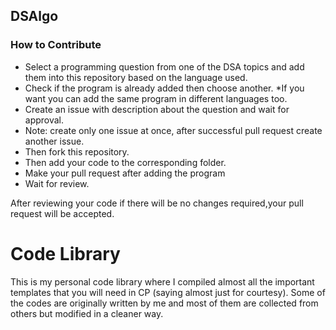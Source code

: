 ## DSAlgo
### How to Contribute 
* Select a programming question from one of the DSA topics and add them into this repository based on the language used.
* Check if the program is already added then choose another.
*If you want you can add the same program in different languages too.
* Create an issue with description about the question and wait for approval.
* Note: create only one issue at once, after successful pull request create another issue.
* Then fork this repository.
* Then add your code to the corresponding folder.
* Make your pull request after adding the program 
* Wait for review.

After reviewing your code if there will be no changes required,your pull request will be accepted.<br>


# Code Library
This is my personal code library where I compiled almost all the important templates that you will need in CP (saying almost just for courtesy). Some of the codes are originally written by me and most of them are collected from others but modified in a cleaner way.
